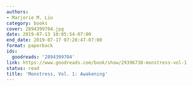 ```yaml
---
authors:
- Marjorie M. Liu
category: books
cover: 2894399704.jpg
date: 2019-07-13 10:05:54-07:00
end_date: 2019-07-17 07:28:47-07:00
format: paperback
ids:
  goodreads: '2894399704'
link: https://www.goodreads.com/book/show/29396738-monstress-vol-1
status: read
title: 'Monstress, Vol. 1: Awakening'
---
```

